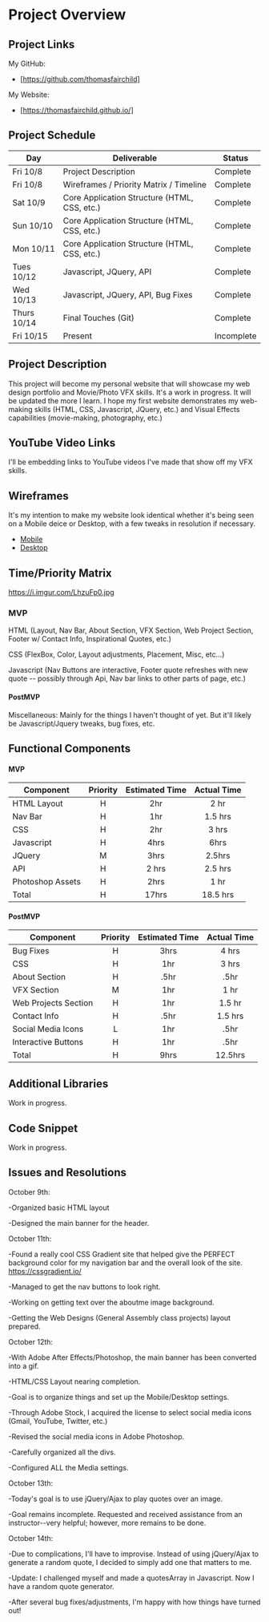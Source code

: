 # Project Overview



## Project Links

My GitHub:
- [https://github.com/thomasfairchild]

My Website:
- [https://thomasfairchild.github.io/]


## Project Schedule

|  Day | Deliverable | Status
|---|---| ---|
|Fri 10/8| Project Description | Complete
|Fri 10/8| Wireframes / Priority Matrix / Timeline | Complete
|Sat 10/9| Core Application Structure (HTML, CSS, etc.) | Complete
|Sun 10/10| Core Application Structure (HTML, CSS, etc.) | Complete
|Mon 10/11| Core Application Structure (HTML, CSS, etc.) | Complete
|Tues 10/12| Javascript, JQuery, API | Complete
|Wed 10/13| Javascript, JQuery, API, Bug Fixes | Complete
|Thurs 10/14| Final Touches (Git) | Complete
|Fri 10/15| Present | Incomplete


## Project Description

This project will become my personal website that will showcase my web design portfolio and Movie/Photo VFX skills. It's a work in progress. It will be updated the more I learn. I hope my first website demonstrates my web-making skills (HTML, CSS, Javascript, JQuery, etc.) and Visual Effects capabilities (movie-making, photography, etc.)

## YouTube Video Links

I'll be embedding links to YouTube videos I've made that show off my VFX skills.

## Wireframes

It's my intention to make my website look identical whether it's being seen on a Mobile deice or Desktop, with a few tweaks in resolution if necessary. 

- [Mobile](https://i.imgur.com/jdrJgAu.jpg)
- [Desktop](https://i.imgur.com/jdrJgAu.jpg)


## Time/Priority Matrix 

https://i.imgur.com/LhzuFp0.jpg


### MVP

HTML (Layout, Nav Bar, About Section, VFX Section, Web Project Section, Footer w/ Contact Info, Inspirational Quotes, etc.)

CSS (FlexBox, Color, Layout adjustments, Placement, Misc, etc...)

Javascript (Nav Buttons are interactive, Footer quote refreshes with new quote -- possibly through Api, Nav bar links to other parts of page, etc.)

#### PostMVP 

Miscellaneous: Mainly for the things I haven't thought of yet. But it'll likely be Javascript/Jquery tweaks, bug fixes, etc.

## Functional Components

#### MVP
| Component | Priority | Estimated Time | Actual Time |
| --- | :---: |  :---: | :---: | 
| HTML Layout | H | 2hr | 2 hr |
| Nav Bar | H | 1hr | 1.5 hrs |  
| CSS | H | 2hr | 3 hrs |  
| Javascript | H | 4hrs |  6hrs | 
| JQuery | M | 3hrs | 2.5hrs |
| API | H | 2 hrs |  2.5 hrs |
| Photoshop Assets | H | 2hrs | 1 hr |
| Total | H | 17hrs| 18.5 hrs |

#### PostMVP
| Component | Priority | Estimated Time | Actual Time |
| --- | :---: |  :---: | :---: | 
| Bug Fixes | H | 3hrs | 4 hrs | 
| CSS | H | 1hr | 3 hrs | 
| About Section | H | .5hr |  .5hr |
| VFX Section | M | 1hr | 1 hr |
| Web Projects Section | H | 1hr |  1.5 hr | 
| Contact Info | H | .5hr | 1.5 hrs | 
| Social Media Icons | L | 1hr |  .5hr |
| Interactive Buttons | H | 1hr | .5hr | 
| Total | H | 9hrs| 12.5hrs |

## Additional Libraries

Work in progress.

## Code Snippet

Work in progress.

## Issues and Resolutions

October 9th:

-Organized basic HTML layout

-Designed the main banner for the header.

October 11th:

-Found a really cool CSS Gradient site that helped give the PERFECT
background color for my navigation bar and the overall look of the site.
https://cssgradient.io/

-Managed to get the nav buttons to look right.

-Working on getting text over the aboutme image background.

-Getting the Web Designs (General Assembly class projects)
layout prepared.

October 12th:

-With Adobe After Effects/Photoshop, the main banner has been converted into a gif.

-HTML/CSS Layout nearing completion.

-Goal is to organize things and set up the Mobile/Desktop settings.

-Through Adobe Stock, I acquired the license to select social media icons (Gmail, YouTube, Twitter, etc.)

-Revised the social media icons in Adobe Photoshop.

-Carefully organized all the divs.

-Configured ALL the Media settings.

October 13th:

-Today's goal is to use jQuery/Ajax to play quotes over an image.

-Goal remains incomplete. Requested and received assistance from an instructor--very helpful; however, more remains to be done.

October 14th:

-Due to complications, I'll have to improvise. Instead of using jQuery/Ajax to
generate a random quote, I decided to simply add one that matters to me.

-Update: I challenged myself and made a quotesArray in Javascript. Now I have a random quote generator.

-After several bug fixes/adjustments, I'm happy with how things have turned out!
